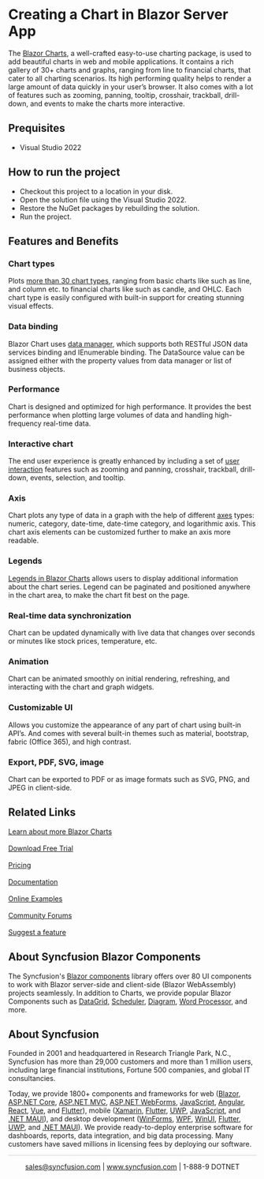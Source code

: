 # Creating a Chart in Blazor Server App

The [Blazor Charts](https://www.syncfusion.com/blazor-components/blazor-charts?utm_source=github&utm_medium=listing&utm_campaign=blazor-charts-github-samples), a well-crafted easy-to-use charting package, is used to add beautiful charts in web and mobile applications. It contains a rich gallery of 30+ charts and graphs, ranging from line to financial charts, that cater to all charting scenarios. Its high performing quality helps to render a large amount of data quickly in your user’s browser. It also comes with a lot of features such as zooming, panning, tooltip, crosshair, trackball, drill-down, and events to make the charts more interactive. 

## Prequisites

* Visual Studio 2022

## How to run the project

* Checkout this project to a location in your disk.
* Open the solution file using the Visual Studio 2022.
* Restore the NuGet packages by rebuilding the solution.
* Run the project.

## Features and Benefits

### Chart types
Plots [more than 30 chart types](https://www.syncfusion.com/blazor-components/charts/chart-types?utm_source=github&utm_medium=listing&utm_campaign=blazor-charts-github-samples), ranging from basic charts like such as line,  and column etc. to financial charts like such as candle, and OHLC. Each chart type is easily configured with built-in support for creating stunning visual effects.

### Data binding
Blazor Chart uses [data manager]( https://help.syncfusion.com/cr/blazor/Syncfusion.Blazor.DataManager.html?utm_source=github&utm_medium=listing&utm_campaign=blazor-charts-github-samples), which supports both RESTful JSON data services binding and IEnumerable binding. The DataSource value can be assigned either with the property values from data manager or list of business objects.

### Performance
Chart is designed and optimized for high performance. It provides the best performance when plotting large volumes of data and handling high-frequency real-time data.

### Interactive chart
The end user experience is greatly enhanced by including a set of [user interaction](https://www.syncfusion.com/blazor-components/charts/interactive-chart?utm_source=github&utm_medium=listing&utm_campaign=blazor-charts-github-samples) features such as zooming and panning, crosshair, trackball, drill-down, events, selection, and tooltip.

### Axis
Chart plots any type of data in a graph with the help of different [axes](https://www.syncfusion.com/blazor-components/charts/chart-axis?utm_source=github&utm_medium=listing&utm_campaign=blazor-charts-github-samples) types: numeric, category, date-time, date-time category, and logarithmic axis. This chart axis elements can be customized further to make an axis more readable.

### Legends
[Legends in Blazor Charts]( https://blazor.syncfusion.com/documentation/chart/legend/?utm_source=github&utm_medium=listing&utm_campaign=blazor-charts-github-samples) allows users to display additional information about the chart series. Legend can be paginated and positioned anywhere in the chart area, to make the chart fit best on the page. 

### Real-time data synchronization
Chart can be updated dynamically with live data that changes over seconds or minutes like stock prices, temperature, etc.

### Animation
Chart can be animated smoothly on initial rendering, refreshing, and interacting with the chart and graph widgets.

### Customizable UI
Allows you customize the appearance of any part of chart using built-in API’s. And comes with several built-in themes such as material, bootstrap, fabric (Office 365), and high contrast.

### Export, PDF, SVG, image
Chart can be exported to PDF or as image formats such as SVG, PNG, and JPEG in client-side.

## Related Links

[Learn about more Blazor Charts](https://www.syncfusion.com/blazor-components/blazor-charts?utm_source=github&utm_medium=listing&utm_campaign=blazor-charts-github-samples) <br/><br/>
[Download Free Trial](https://www.syncfusion.com/downloads/blazor-components?utm_source=github&utm_medium=listing&utm_campaign=blazor-charts-github-samples) <br/><br/>
[Pricing](https://www.syncfusion.com/sales/products?utm_source=github&utm_medium=listing&utm_campaign=blazor-charts-github-samples) <br/><br/>
[Documentation]( https://blazor.syncfusion.com/documentation/chart/getting-started/?utm_source=github&utm_medium=listing&utm_campaign=blazor-charts-github-samples) <br/><br/>
[Online Examples]( https://blazor.syncfusion.com/demos/chart/line?theme=bootstrap4?utm_source=github&utm_medium=listing&utm_campaign=blazor-charts-github-samples) <br/><br/>
[Community Forums](https://www.syncfusion.com/forums/blazor-components?utm_source=github&utm_medium=listing&utm_campaign=blazor-charts-github-samples) <br/><br/>
[Suggest a feature](https://www.syncfusion.com/feedback/blazor-components?utm_source=github&utm_medium=listing&utm_campaign=blazor-charts-github-samples)

## About Syncfusion Blazor Components
The Syncfusion's [Blazor components](https://www.syncfusion.com/blazor-components?utm_source=github&utm_medium=listing&utm_campaign=blazor-charts-github-samples) library offers over 80 UI components to work with Blazor server-side and client-side (Blazor WebAssembly) projects seamlessly. In addition to Charts, we provide popular Blazor Components such as [DataGrid](https://www.syncfusion.com/blazor-components/blazor-datagrid?utm_source=github&utm_medium=listing&utm_campaign=blazor-charts-github-samples), [Scheduler](https://www.syncfusion.com/blazor-components/blazor-scheduler?utm_source=github&utm_medium=listing&utm_campaign=blazor-charts-github-samples), [Diagram](https://www.syncfusion.com/blazor-components/blazor-diagram?utm_source=github&utm_medium=listing&utm_campaign=blazor-charts-github-samples), [Word Processor](https://www.syncfusion.com/blazor-components/blazor-word-processor?utm_source=github&utm_medium=listing&utm_campaign=blazor-charts-github-samples), and more.

## About Syncfusion
Founded in 2001 and headquartered in Research Triangle Park, N.C., Syncfusion has more than 29,000 customers and more than 1 million users, including large financial institutions, Fortune 500 companies, and global IT consultancies.

Today, we provide 1800+ components and frameworks for web ([Blazor](https://www.syncfusion.com/blazor-components?utm_source=github&utm_medium=listing&utm_campaign=blazor-charts-github-samples), [ASP.NET Core](https://www.syncfusion.com/aspnet-core-ui-controls?utm_source=github&utm_medium=listing&utm_campaign=blazor-charts-github-samples), [ASP.NET MVC](https://www.syncfusion.com/aspnet-mvc-ui-controls?utm_source=github&utm_medium=listing&utm_campaign=blazor-charts-github-samples), [ASP.NET WebForms](https://www.syncfusion.com/jquery/aspnet-webforms-ui-controls?utm_source=github&utm_medium=listing&utm_campaign=blazor-charts-github-samples), [JavaScript](https://www.syncfusion.com/javascript-ui-controls?utm_source=github&utm_medium=listing&utm_campaign=blazor-charts-github-samples), [Angular](https://www.syncfusion.com/angular-components?utm_source=github&utm_medium=listing&utm_campaign=blazor-charts-github-samples), [React](https://www.syncfusion.com/react-components?utm_source=github&utm_medium=listing&utm_campaign=blazor-charts-github-samples), [Vue](https://www.syncfusion.com/vue-components?utm_source=github&utm_medium=listing&utm_campaign=blazor-charts-github-samples), and [Flutter](https://www.syncfusion.com/flutter-widgets?utm_source=github&utm_medium=listing&utm_campaign=blazor-charts-github-samples)), mobile ([Xamarin](https://www.syncfusion.com/xamarin-ui-controls?utm_source=github&utm_medium=listing&utm_campaign=blazor-charts-github-samples), [Flutter](https://www.syncfusion.com/flutter-widgets?utm_source=github&utm_medium=listing&utm_campaign=blazor-charts-github-samples), [UWP](https://www.syncfusion.com/uwp-ui-controls?utm_source=github&utm_medium=listing&utm_campaign=blazor-charts-github-samples), [JavaScript](https://www.syncfusion.com/javascript-ui-controls?utm_source=github&utm_medium=listing&utm_campaign=blazor-charts-github-samples), and [.NET MAUI](https://www.syncfusion.com/maui-controls?utm_source=github&utm_medium=listing&utm_campaign=blazor-charts-github-samples)), and desktop development ([WinForms](https://www.syncfusion.com/winforms-ui-controls?utm_source=github&utm_medium=listing&utm_campaign=blazor-charts-github-samples), [WPF](https://www.syncfusion.com/wpf-controls?utm_source=github&utm_medium=listing&utm_campaign=blazor-charts-github-samples), [WinUI](https://www.syncfusion.com/winui-controls?utm_source=github&utm_medium=listing&utm_campaign=blazor-charts-github-samples), [Flutter](https://www.syncfusion.com/flutter-widgets?utm_source=github&utm_medium=listing&utm_campaign=blazor-charts-github-samples), [UWP](https://www.syncfusion.com/uwp-ui-controls?utm_source=github&utm_medium=listing&utm_campaign=blazor-charts-github-samples), and [.NET MAUI](https://www.syncfusion.com/maui-controls?utm_source=github&utm_medium=listing&utm_campaign=blazor-charts-github-samples)). We provide ready-to-deploy enterprise software for dashboards, reports, data integration, and big data processing. Many customers have saved millions in licensing fees by deploying our software.

<hr style="height:0.3px;border:none;color:lightgrey;background-color:lightgrey;" />

<p align="center">
  <a href="mailto:sales@syncfusion.com?Subject=Syncfusion Blazor Chart - Github" target="_top">sales@syncfusion.com</a> | <a href="https://www.syncfusion.com?utm_source=github&utm_medium=listing&utm_campaign=blazor-charts-github-samples">www.syncfusion.com</a> | 1-888-9 DOTNET <br>
</p>

